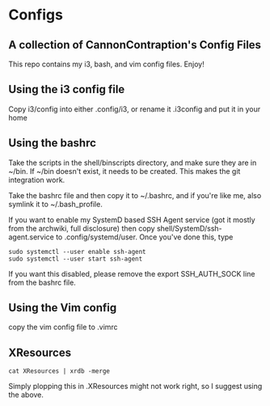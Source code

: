 # Configs
## A collection of CannonContraption's Config Files

This repo contains my i3, bash, and vim config files. Enjoy!

## Using the i3 config file
Copy i3/config into either .config/i3, or rename it .i3config and put it in your home

## Using the bashrc
Take the scripts in the shell/binscripts directory, and make sure they are in ~/bin. If ~/bin doesn't exist, it needs to be created. This makes the git integration work.

Take the bashrc file and then copy it to ~/.bashrc, and if you're like me, also symlink it to ~/.bash_profile.

If you want to enable my SystemD based SSH Agent service (got it mostly from the archwiki, full disclosure) then copy shell/SystemD/ssh-agent.service to .config/systemd/user. Once you've done this, type

    sudo systemctl --user enable ssh-agent
    sudo systemctl --user start ssh-agent

If you want this disabled, please remove the export SSH_AUTH_SOCK line from the bashrc file.

## Using the Vim config
copy the vim config file to .vimrc

## XResources
    cat XResources | xrdb -merge

Simply plopping this in .XResources might not work right, so I suggest using the above.
